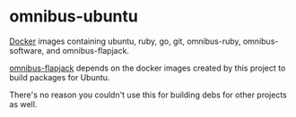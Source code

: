 # omnibus-ubuntu

[Docker](https://www.docker.com) images containing ubuntu, ruby, go, git, omnibus-ruby, omnibus-software, and omnibus-flapjack.

[omnibus-flapjack](https://github.com/flapjack/omnibus-flapjack) depends on the docker images created by this project to build packages for Ubuntu.

There's no reason you couldn't use this for building debs for other projects as well.

